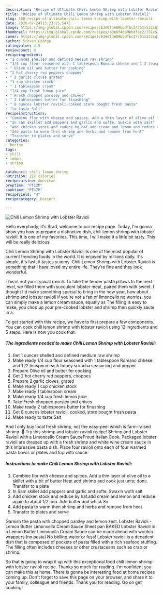 ```yaml
---
description: "Recipe of Ultimate Chili Lemon Shrimp with Lobster Ravioli"
title: "Recipe of Ultimate Chili Lemon Shrimp with Lobster Ravioli"
slug: 560-recipe-of-ultimate-chili-lemon-shrimp-with-lobster-ravioli
date: 2020-07-24T15:23:25.547Z
image: https://img-global.cpcdn.com/recipes/b3e0f4e89bbdfbc2/751x532cq70/chili-lemon-shrimp-with-lobster-ravioli-recipe-main-photo.jpg
thumbnail: https://img-global.cpcdn.com/recipes/b3e0f4e89bbdfbc2/751x532cq70/chili-lemon-shrimp-with-lobster-ravioli-recipe-main-photo.jpg
cover: https://img-global.cpcdn.com/recipes/b3e0f4e89bbdfbc2/751x532cq70/chili-lemon-shrimp-with-lobster-ravioli-recipe-main-photo.jpg
author: Steven George
ratingvalue: 4.9
reviewcount: 9
recipeingredient:
- "1 ounces shelled and defined medium raw shrimp"
- "1/4 cup flour seasoned with 1 tablespoon Romano chhese and 1 2 teaspoon each honey sriracha seasoning and pepper"
- " Olive oil and butter for cooking"
- "2 hot cherry red peppers choppes"
- " 2 garlic cloves grated"
- "1 cup chicken stock"
- " 1 tablespoon cream"
- "1/4 cup fresh lemon juce"
- " Fresh chopped parsley and chives"
- " 2 tablespoons butter for finushing"
- " 8 ounces lobster ravioli cooked store bought fresh pasta"
- "to taste Salt"
recipeinstructions:
- "Combine flor with cheese and spices. Add a thin layer of olive oil to a skillet with a bit of butter Heat add shrimp and cook just unto; done. Transfer to a plate"
- "In Sam skillet add peppers and garlic and softe. Swaxin woth salt"
- "Add chicken stock and reduce by haf.add cream and lemon and reduce again to about 1/2 cup. Add butter and whisk 8n"
- "Add pasta to warm then shrimp and herbs and remove from heat"
- "Transfer to plates and serve"
categories:
- Recipe
tags:
- chili
- lemon
- shrimp

katakunci: chili lemon shrimp 
nutrition: 222 calories
recipecuisine: American
preptime: "PT12M"
cooktime: "PT47M"
recipeyield: "4"
recipecategory: Dessert

---
```



![Chili Lemon Shrimp with Lobster Ravioli](https://img-global.cpcdn.com/recipes/b3e0f4e89bbdfbc2/751x532cq70/chili-lemon-shrimp-with-lobster-ravioli-recipe-main-photo.jpg)

Hello everybody, it's Brad, welcome to our recipe page. Today, I'm gonna show you how to prepare a distinctive dish, chili lemon shrimp with lobster ravioli. It is one of my favorites. This time, I will make it a little bit tasty. This will be really delicious.

Chili Lemon Shrimp with Lobster Ravioli is one of the most popular of current trending foods in the world. It is enjoyed by millions daily. It's simple, it's fast, it tastes yummy. Chili Lemon Shrimp with Lobster Ravioli is something that I have loved my entire life. They're fine and they look wonderful.

This is not your typical ravioli. To take the tender pasta pillows to the next level, we filled them with succulent lobster meat, paired them with sweet. I thought I&#39;d make something special to bring in the new year, how about shrimp and lobster ravioli If you&#39;re not a fan of limoncello no worries, you can simply make a lemon cream sauce, equally as The filling is easy to make, you chop up your pre-cooked lobster and shrimp then quickly saute in a.


To get started with this recipe, we have to first prepare a few components. You can cook chili lemon shrimp with lobster ravioli using 12 ingredients and 5 steps. Here is how you cook that.

<!--inarticleads1-->

##### The ingredients needed to make Chili Lemon Shrimp with Lobster Ravioli:

1. Get 1 ounces shelled and defined medium raw shrimp
1. Make ready 1/4 cup flour seasoned with 1 tablespoon Romano chhese and 1 /2 teaspoon each honey sriracha seasoning and pepper
1. Prepare  Olive oil and butter for cooking
1. Get 2 hot cherry red peppers, choppes
1. Prepare  2 garlic cloves, grated
1. Make ready 1 cup chicken stock
1. Make ready  1 tablespoon cream
1. Make ready 1/4 cup fresh lemon juce
1. Take  Fresh chopped parsley and chives
1. Make ready  2 tablespoons butter for finushing
1. Get  8 ounces lobster ravioli, cooked, store bought fresh pasta
1. Make ready to taste Salt


And I only buy local fresh shrimp, not the easy-peel which is farm-raised shrimp. 🍤 Try this shrimp and lobster ravioli recipe! Shrimp and Lobster Ravioli with a Limoncello Cream SauceProud Italian Cook. Packaged lobster ravioli are dressed up with a fresh shrimp and white wine cream sauce in this impressive pasta dish. Place four ravioli onto each of four warmed pasta bowls or plates and top with sauce. 

<!--inarticleads2-->

##### Instructions to make Chili Lemon Shrimp with Lobster Ravioli:

1. Combine flor with cheese and spices. Add a thin layer of olive oil to a skillet with a bit of butter Heat add shrimp and cook just unto; done. Transfer to a plate
1. In Sam skillet add peppers and garlic and softe. Swaxin woth salt
1. Add chicken stock and reduce by haf.add cream and lemon and reduce again to about 1/2 cup. Add butter and whisk 8n
1. Add pasta to warm then shrimp and herbs and remove from heat
1. Transfer to plates and serve


Garnish the pasta with chopped parsley and lemon zest. Lobster Ravioli - Lemon Butter Limoncello Cream Sauce Sheet pan BAKED Lobster Ravioli in a Lemon Butter Limoncello Cream Sauce can be made ahead with wonton wrappers (no pasta) No boiling water or fuss! Lobster ravioli is a decadent dish that is composed of pockets of pasta filled with a rich seafood stuffing. The filling often includes cheeses or other crustaceans such as crab or shrimp. 

So that is going to wrap it up with this exceptional food chili lemon shrimp with lobster ravioli recipe. Thanks so much for reading. I'm confident you can make this at home. There is gonna be interesting food at home recipes coming up. Don't forget to save this page on your browser, and share it to your family, colleague and friends. Thank you for reading. Go on get cooking!
